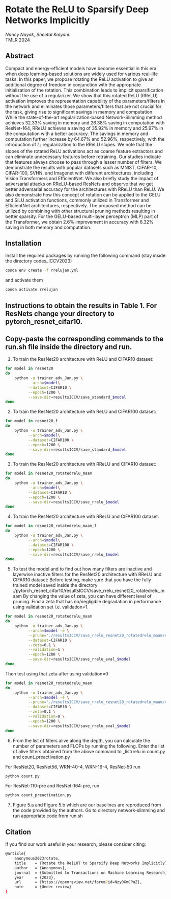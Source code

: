 Rotate the ReLU to Sparsify Deep Networks Implicitly
===============================================================================

*Nancy Nayak, Sheetal Kalyani*.\
TMLR 2024

## Abstract 
Compact and energy-efficient models have become essential in this era when deep learning-based solutions are widely used for various real-life tasks. 
In this paper, we propose rotating the ReLU activation to give an additional degree of freedom in conjunction with the appropriate initialization of 
the rotation. This combination leads to implicit sparsification without the use of a regularizer. We show that this rotated ReLU (RReLU) activation improves 
the representation capability of the parameters/filters in the network and eliminates those parameters/filters that are not crucial for the task, giving rise 
to significant savings in memory and computation. While the state-of-the-art regularization-based Network-Slimming method achieves $32.33\%$ saving in memory 
and $26.38\%$ saving in computation with ResNet-164, RReLU achieves a saving of $35.92\%$ in memory and $25.97\%$ in the computation with a better accuracy. 
The savings in memory and computation further increase by $64.67\%$ and $52.96\%$, respectively, with the introduction of $L_1$ regularization to the RReLU slopes.
We note that the slopes of the rotated ReLU activations act as coarse feature extractors and can eliminate unnecessary features before retraining. Our studies indicate 
that features always choose to pass through a lesser number of filters. We demonstrate the results with popular datasets such as MNIST, CIFAR-10, CIFAR-100, SVHN,
and Imagenet with different architectures, including Vision Transformers and EfficientNet. We also briefly study the impact of adversarial attacks on RReLU-based ResNets
and observe that we get better adversarial accuracy for the architectures with RReLU than ReLU. We also demonstrate how this concept of rotation can be applied to the GELU
and SiLU activation functions, commonly utilized in Transformer and EfficientNet architectures, respectively. The proposed method can be utilized by combining with other 
structural pruning methods resulting in better sparsity. For the GELU-based multi-layer perceptron (MLP) part of the Transformer, we obtain 2.6\% improvement in accuracy
with 6.32\% saving in both memory and computation.

## Installation 
Install the required packages by running the following command (stay inside the directory codes_ICCV2023)
``` bash
conda env create -f rrelujan.yml
```
and activate them
``` bash
conda activate rrelujan
```

## Instructions to obtain the results in Table 1. For ResNets change your directory to pytorch_resnet_cifar10.
## Copy-paste the corresponding commands to the run.sh file inside the directory and run.

1. To train the ResNet20 architecture with ReLU and CIFAR10 dataset:
``` bash
for model in resnet20
do
	python -u trainer_adv_Jan.py \
          --arch=$model\
          --dataset=CIFAR10 \
          --epoch=1200 \
          --save-dir=resultsICCV/save_standard_$model
done
```
2. To train the ResNet20 architecture with ReLU and CIFAR100 dataset:
``` bash
for model in resnet20_f
do
	python -u trainer_adv_Jan.py \
          --arch=$model\
          --dataset=CIFAR100 \
          --epoch=1200 \
          --save-dir=resultsICCV/save_standard_$model
done
```

3. To train the ResNet20 architecture with RReLU and CIFAR10 dataset:
``` bash
for model in resnet20_rotatedrelu_maam
do
	python -u trainer_adv_Jan.py \
          --arch=$model\
          --dataset=CIFAR10 \
          --epoch=1200 \
          --save-dir=resultsICCV/save_rrelu_$model
done
```
4. To train the ResNet20 architecture with RReLU and CIFAR100 dataset:
``` bash
for model in resnet20_rotatedrelu_maam_f
do
	python -u trainer_adv_Jan.py \
          --arch=$model\
          --dataset=CIFAR100 \
          --epoch=1200 \
          --save-dir=resultsICCV/save_rrelu_$model
done
```
5. To test the model and to find out how many filters are inactive and layerwise inactive filters for the ResNet20 architecture with RReLU and CIFAR10 dataset:
Before testing, make sure that you have the fully trained model saved inside the directory ./pytorch_resnet_cifar10/resultsICCV/save_rrelu_resnet20_rotatedrelu_maam
By changing the value of zeta, you can have different level of pruning. 
Find a zeta that has no/negligible degradation in performance using validation set i.e. validation=1.
``` bash
for model in resnet20_rotatedrelu_maam
do
	python -u trainer_adv_Jan.py \
          --arch=$model -e \
          --prune="./resultsICCV/save_rrelu_resnet20_rotatedrelu_maam/checkpoint_best.th" \
          --dataset=CIFAR10 \
          --zeta=0.1 \
          --validation=1 \
          --epoch=1200 \
          --save-dir=resultsICCV/save_rrelu_eval_$model
done
```
Then test using that zeta after using validation=0
``` bash
for model in resnet20_rotatedrelu_maam
do
	python -u trainer_adv_Jan.py \
          --arch=$model -e \
          --prune="./resultsICCV/save_rrelu_resnet20_rotatedrelu_maam/checkpoint_best.th" \
          --dataset=CIFAR10 \
          --zeta=0.1 \
          --validation=0 \
          --epoch=1200 \
          --save-dir=resultsICCV/save_rrelu_eval_$model
done
```
6. From the list of filters alive along the depth, you can calculate the number of parameters and FLOPs by running the following. Enter the list of alive
filters obtained from the above command to _listrrelu in count.py and count_preactivation.py

For ResNet20, ResNet56, WRN-40-4, WRN-16-4, ResNet-50 run
``` bash
python count.py
```
For ResNet-110-pre and ResNet-164-pre, run
``` bash
python count_preactivation.py
```

7. Figure 5.a and Figure 5.b which are our baselines are reproduced from the code provided by the authors. 
Go to directory network-slimming and run appropriate code from run.sh

## Citation 

If you find our work useful in your research, please consider citing:

```bash
@article{
    anonymous2023rotate,
    title    = {Rotate the Re{LU} to Sparsify Deep Networks Implicitly},
    author   = {Anonymous},
    journal  = {Submitted to Transactions on Machine Learning Research},
    year     = {2023},
    url      = {https://openreview.net/forum?id=Nzy0XmCPuZ},
    note     = {Under review}
}
```
